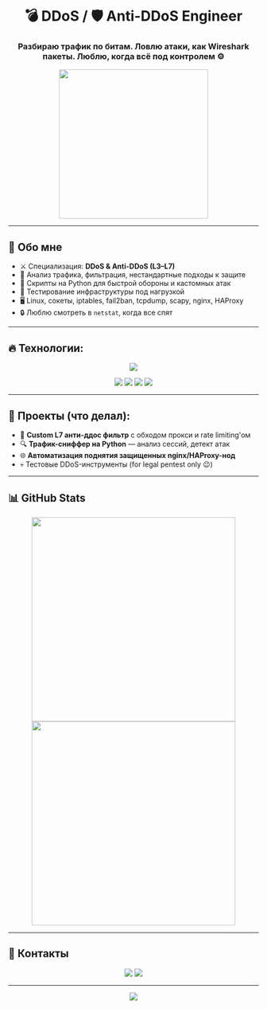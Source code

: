 <!-- HEADER -->
<h1 align="center">💣 DDoS / 🛡️ Anti-DDoS Engineer</h1>
<h3 align="center">Разбираю трафик по битам. Ловлю атаки, как Wireshark пакеты. Люблю, когда всё под контролем ⚙️</h3>

<p align="center">
  <img src="https://media.giphy.com/media/oe33xf3B50fsc/giphy.gif" width="300" />
</p>

---

## 🧠 Обо мне

- ⚔️ Специализация: **DDoS & Anti-DDoS (L3–L7)**
- 🧩 Анализ трафика, фильтрация, нестандартные подходы к защите
- 🐍 Скрипты на Python для быстрой обороны и кастомных атак
- 🧪 Тестирование инфраструктуры под нагрузкой
- 🖥️ Linux, сокеты, iptables, fail2ban, tcpdump, scapy, nginx, HAProxy
- 🔒 Люблю смотреть в `netstat`, когда все спят

---

## 🔥 Технологии:

<p align="center">
  <img src="https://skillicons.dev/icons?i=python,bash,linux,docker,git,nginx" />
</p>

<p align="center">
  <img src="https://img.shields.io/badge/iptables-black?style=for-the-badge&logo=linux&logoColor=white" />
  <img src="https://img.shields.io/badge/scapy-yellow?style=for-the-badge&logo=python&logoColor=black" />
  <img src="https://img.shields.io/badge/raw sockets-red?style=for-the-badge&logo=socketdotio&logoColor=white" />
  <img src="https://img.shields.io/badge/L7_Filtering-purple?style=for-the-badge&logo=nginx&logoColor=white" />
</p>

---

## 🧰 Проекты (что делал):

- 🧱 **Custom L7 анти-ддос фильтр** с обходом прокси и rate limiting'ом
- 🔍 **Трафик-сниффер на Python** — анализ сессий, детект атак
- 🌐 **Автоматизация поднятия защищенных nginx/HAProxy-нод**
- 💀 Тестовые DDoS-инструменты (for legal pentest only 😉)

---

## 📊 GitHub Stats

<p align="center">
  <img src="https://github-readme-stats.vercel.app/api?username=ТВОЙНИК&show_icons=true&theme=tokyonight" width="410"/>
  <img src="https://github-readme-streak-stats.herokuapp.com/?user=ТВОЙНИК&theme=tokyonight" width="410"/>
</p>

---

## 📡 Контакты

<p align="center">
  <a href="https://t.me/ТВОЙТГ"><img src="https://img.shields.io/badge/Telegram-2CA5E0?style=for-the-badge&logo=telegram&logoColor=white" /></a>
  <a href="https://github.com/ТВОЙНИК"><img src="https://img.shields.io/badge/GitHub-181717?style=for-the-badge&logo=github&logoColor=white" /></a>
</p>

---

<p align="center">
  <img src="https://komarev.com/ghpvc/?username=ТВОЙНИК&label=Просмотров&color=blueviolet&style=flat" />
</p>
